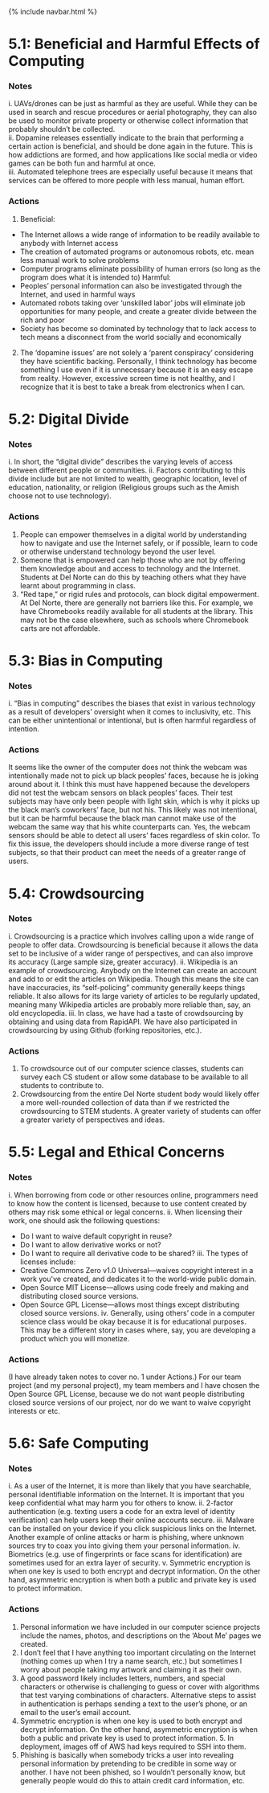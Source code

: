 {% include navbar.html %}
# 5.1: Beneficial and Harmful Effects of Computing
### Notes
i. UAVs/drones can be just as harmful as they are useful. While they can be used in search and rescue procedures or aerial photography, they can also be used to monitor private property or otherwise collect information that probably shouldn’t be collected.<br>
ii. Dopamine releases essentially indicate to the brain that performing a certain action is beneficial, and should be done again in the future. This is how addictions are formed, and how applications like social media or video games can be both fun and harmful at once.<br>
iii. Automated telephone trees are especially useful because it means that services can be offered to more people with less manual, human effort.<br>
### Actions
1. Beneficial:
- The Internet allows a wide range of information to be readily available to anybody with Internet access
- The creation of automated programs or autonomous robots, etc. mean less manual work to solve problems
- Computer programs eliminate possibility of human errors (so long as the program does what it is intended to)
Harmful:
- Peoples’ personal information can also be investigated through the Internet, and used in harmful ways
- Automated robots taking over ‘unskilled labor’ jobs will eliminate job opportunities for many people, and create a greater divide between the rich and poor
- Society has become so dominated by technology that to lack access to tech means a disconnect from the world socially and economically
2. The ‘dopamine issues’ are not solely a ‘parent conspiracy’ considering they have scientific backing. Personally, I think technology has become something I use even if it is unnecessary because it is an easy escape from reality. However, excessive screen time is not healthy, and I recognize that it is best to take a break from electronics when I can.

# 5.2: Digital Divide
### Notes
i. In short, the “digital divide” describes the varying levels of access between different people or communities.
ii. Factors contributing to this divide include but are not limited to wealth, geographic location, level of education, nationality, or religion (Religious groups such as the Amish choose not to use technology).
### Actions
1. People can empower themselves in a digital world by understanding how to navigate and use the Internet safely, or if possible, learn to code or otherwise understand technology beyond the user level.
2. Someone that is empowered can help those who are not by offering them knowledge about and access to technology and the Internet. Students at Del Norte can do this by teaching others what they have learnt about programming in class.
3. “Red tape,” or rigid rules and protocols, can block digital empowerment. At Del Norte, there are generally not barriers like this. For example, we have Chromebooks readily available for all students at the library. This may not be the case elsewhere, such as schools where Chromebook carts are not affordable.

# 5.3: Bias in Computing
### Notes
i. “Bias in computing” describes the biases that exist in various technology as a result of developers’ oversight when it comes to inclusivity, etc. This can be either unintentional or intentional, but is often harmful regardless of intention.
### Actions
It seems like the owner of the computer does not think the webcam was intentionally made not to pick up black peoples’ faces, because he is joking around about it.
I think this must have happened because the developers did not test the webcam sensors on black peoples’ faces. Their test subjects may have only been people with light skin, which is why it picks up the black man’s coworkers’ face, but not his.
This likely was not intentional, but it can be harmful because the black man cannot make use of the webcam the same way that his white counterparts can.
Yes, the webcam sensors should be able to detect all users’ faces regardless of skin color.
To fix this issue, the developers should include a more diverse range of test subjects, so that their product can meet the needs of a greater range of users.

# 5.4: Crowdsourcing
### Notes
i. Crowdsourcing is a practice which involves calling upon a wide range of people to offer data. Crowdsourcing is beneficial because it allows the data set to be inclusive of a wider range of perspectives, and can also improve its accuracy (Large sample size, greater accuracy).
ii. Wikipedia is an example of crowdsourcing. Anybody on the Internet can create an account and add to or edit the articles on Wikipedia. Though this means the site can have inaccuracies, its “self-policing” community generally keeps things reliable. It also allows for its large variety of articles to be regularly updated, meaning many Wikipedia articles are probably more reliable than, say, an old encyclopedia.
iii. In class, we have had a taste of crowdsourcing by obtaining and using data from RapidAPI. We have also participated in crowdsourcing by using Github (forking repositories, etc.).
### Actions
1. To crowdsource out of our computer science classes, students can survey each CS student or allow some database to be available to all students to contribute to.
2. Crowdsourcing from the entire Del Norte student body would likely offer a more well-rounded collection of data than if we restricted the crowdsourcing to STEM students. A greater variety of students can offer a greater variety of perspectives and ideas.

# 5.5: Legal and Ethical Concerns
### Notes
i. When borrowing from code or other resources online, programmers need to know how the content is licensed, because to use content created by others may risk some ethical or legal concerns.
ii. When licensing their work, one should ask the following questions:
- Do I want to waive default copyright in reuse?
- Do I want to allow derivative works or not?
- Do I want to require all derivative code to be shared?
iii. The types of licenses include:
- Creative Commons Zero v1.0 Universal—waives copyright interest in a work you've created, and dedicates it to the world-wide public domain.
- Open Source MIT License—allows using code freely and making and distributing closed source versions.
- Open Source GPL License—allows most things except distributing closed source versions.
iv. Generally, using others’ code in a computer science class would be okay because it is for educational purposes. This may be a different story in cases where, say, you are developing a product which you will monetize.
### Actions
(I have already taken notes to cover no. 1 under Actions.)
For our team project (and my personal project), my team members and I have chosen the Open Source GPL License, because we do not want people distributing closed source versions of our project, nor do we want to waive copyright interests or etc.

# 5.6: Safe Computing
### Notes
i. As a user of the Internet, it is more than likely that you have searchable, personal identifiable information on the Internet. It is important that you keep confidential what may harm you for others to know.
ii. 2-factor authentication (e.g. texting users a code for an extra level of identity verification) can help users keep their online accounts secure.
iii. Malware can be installed on your device if you click suspicious links on the Internet. Another example of online attacks or harm is phishing, where unknown sources try to coax you into giving them your personal information.
iv. Biometrics (e.g. use of fingerprints or face scans for identification) are sometimes used for an extra layer of security.
v. Symmetric encryption is when one key is used to both encrypt and decrypt information. On the other hand, asymmetric encryption is when both a public and private key is used to protect information.
### Actions
1. Personal information we have included in our computer science projects include the names, photos, and descriptions on the ‘About Me’ pages we created.
2. I don’t feel that I have anything too important circulating on the Internet (nothing comes up when I try a name search, etc.) but sometimes I worry about people taking my artwork and claiming it as their own.
3. A good password likely includes letters, numbers, and special characters or otherwise is challenging to guess or cover with algorithms that test varying combinations of characters. Alternative steps to assist in authentication is perhaps sending a text to the user’s phone, or an email to the user’s email account.
4. Symmetric encryption is when one key is used to both encrypt and decrypt information. On the other hand, asymmetric encryption is when both a public and private key is used to protect information.
    5. In deployment, images off of AWS had keys required to SSH into them.
6. Phishing is basically when somebody tricks a user into revealing personal information by pretending to be credible in some way or another. I have not been phished, so I wouldn’t personally know, but generally people would do this to attain credit card information, etc.
